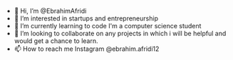 - 👋 Hi, I’m @EbrahimAfridi
- 👀 I’m interested in startups and entrepreneurship
- 🌱 I’m currently learning to code I'm a computer science student
- 💞️ I’m looking to collaborate on any projects in which i will be helpful and would get a chance to learn.
- 📫 How to reach me Instagram @ebrahim.afridi12

<!---
EbrahimAfridi/EbrahimAfridi is a ✨ special ✨ repository because its `README.md` (this file) appears on your GitHub profile.
You can click the Preview link to take a look at your changes.
--->
